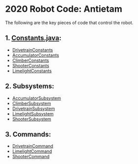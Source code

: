 # 2020 Robot Code: Antietam
The following are the key pieces of code that control the robot.
## 1. <a href="#">Constants.java</a>:
 * <a href="#">DrivetrainConstants</a>
 * <a href="#">AccumulatorConstants</a>
 * <a href="#">ClimberConstants</a>
 * <a href="#">ShooterConstants</a>
 * <a href="#">LimelightConstants</a>
## 2. Subsystems:
 * <a href="#">AccumulatorSubsystem</a>
 * <a href="#">ClimberSubsystem</a>
 * <a href="https://github.com/team6036/antietam/blob/limelight/src/main/java/frc/robot/subsystems/Docs_DrivetrainSubsystem.md">DrivetrainSubsystem</a>
 * <a href="https://github.com/team6036/antietam/blob/limelight/src/main/java/frc/robot/subsystems/Docs_LimelightSubsystem.md">LimelightSubsystem</a>
 * <a href="https://github.com/team6036/antietam/blob/limelight/src/main/java/frc/robot/subsystems/Docs_ShooterSubsystem.md">ShooterSubsystem</a>
## 3. Commands: 
 * <a href="#">DrivetrainCommand</a>
 * <a href="#">LimelightCommand</a>
 * <a href="#">ShooterCommand</a>
